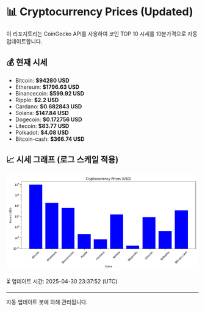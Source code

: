 
# 📊 Cryptocurrency Prices (Updated)

이 리포지토리는 CoinGecko API를 사용하여 코인 TOP 10 시세를 10분가격으로 자동 업데이트합니다.

## 💰 현재 시세
- Bitcoin: **$94280 USD**
- Ethereum: **$1796.63 USD**
- Binancecoin: **$599.92 USD**
- Ripple: **$2.2 USD**
- Cardano: **$0.682843 USD**
- Solana: **$147.84 USD**
- Dogecoin: **$0.172756 USD**
- Litecoin: **$83.77 USD**
- Polkadot: **$4.08 USD**
- Bitcoin-cash: **$366.74 USD**

## 📈 시세 그래프 (로그 스케일 적용)
![Crypto Prices](crypto_prices.png)

⏳ 업데이트 시간: 2025-04-30 23:37:52 (UTC)

---
자동 업데이트 봇에 의해 관리됩니다.
